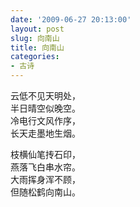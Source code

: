 ```yaml
---
date: '2009-06-27 20:13:00'
layout: post
slug: 向南山
title: 向南山
categories:
- 古诗
---
```

云低不见天明处，  
半日晴空似晚空。  
冷电行文风作序，  
长天走墨地生烟。

枝横仙笔抟石印，  
燕落飞白串水帘。  
大雨挥身浑不顾，  
但随松鹤向南山。
